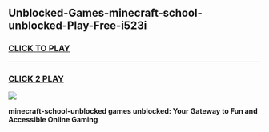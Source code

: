 
## Unblocked-Games-minecraft-school-unblocked-Play-Free-i523i
<h3>
<a href="https://premium76.site?title=minecraft-school-unblocked&ref=21A">CLICK TO PLAY</a></h3>
<hr>

<h3>
<a href="https://premium76.site?title=minecraft-school-unblocked&ref=21A">CLICK 2 PLAY</a>
  
</h3>

<a href="https://premium76.site?title=minecraft-school-unblocked&ref=21A"><img src="https://clearcache.store/games.png"></a>


**minecraft-school-unblocked games unblocked: Your Gateway to Fun and Accessible Online Gaming**
